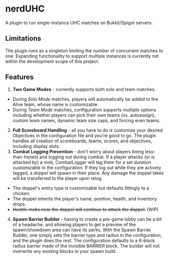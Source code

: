 # nerdUHC

A plugin to run single-instance UHC matches on Bukkit/Spigot servers.

## Limitations

The plugin runs as a singleton limiting the number of concurrent matches to one. Expanding functionality to support multiple instances is currently not within the development scope of this project.

## Features

1. **Two Game Modes** - currently supports both solo and team matches.
* During *Solo Mode* matches, players will automatically be added to the Alive team, whose name is customizable.
* During *Team Mode* matches, configuration supports multiple options including whether players can pick their own teams (vs. autoassign), custom team names, dynamic team size caps, and forcing even teams.
2. **Full Scoreboard Handling** - all you have to do is customize your desired Objectives in the configuration file and you're good to go. The plugin handles all creation of scoreboards, teams, scores, and objectives, including display slots.
3. **Combat Logging Prevention** - don't worry about players being less-than-honest and logging out during combat. If a player attacks (or is attacked by) a mob, CombatLogger will tag them for a set duration customizable in the configuration. If they log out while they are actively tagged, a *doppel* will spawn in their place. Any damage the doppel takes will be transferred to the player upon relog.
* The doppel's entity type is customizable but defaults fittingly to a chicken.
* The doppel inherits the player's name, position, health, and inventory drops.
* ~~Hostile mobs near the doppel will continue to attack the doppel.~~ (WIP)
4. **Spawn Barrier Builder** - having to create a pre-game lobby can be a bit of a headache, and allowing players to get a preview of the spawn/showdown area can have its perks. With the Spawn Barrier Builder, one simply sets the barrier type and radius in the configuration, and the plugin does the rest. The configuration defaults to a 6-block radius barrier made of the invisible BARRIER block. The builder will not overwrite any existing blocks in your spawn build.
